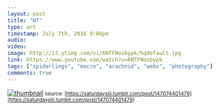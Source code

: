 ```yaml
---
layout: post
title: "NT"
type: art
timestamp: July 7th, 2016 9:06pm
audio: 
video: 
image: http://i3.ytimg.com/vi/6NTFNosbypk/hqdefault.jpg
link: https://www.youtube.com/watch?v=6NTFNosbypk
tags: ["spiderlings", "macro", "arachnid", "webs", "photography"]
comments: true
---
```

[![thumbnail](http://i3.ytimg.com/vi/6NTFNosbypk/hqdefault.jpg)](https://www.youtube.com/watch?v=6NTFNosbypk)
<small>source: [https://saturdayxiii.tumblr.com/post/147074401479](https://saturdayxiii.tumblr.com/post/147074401479)</small>
